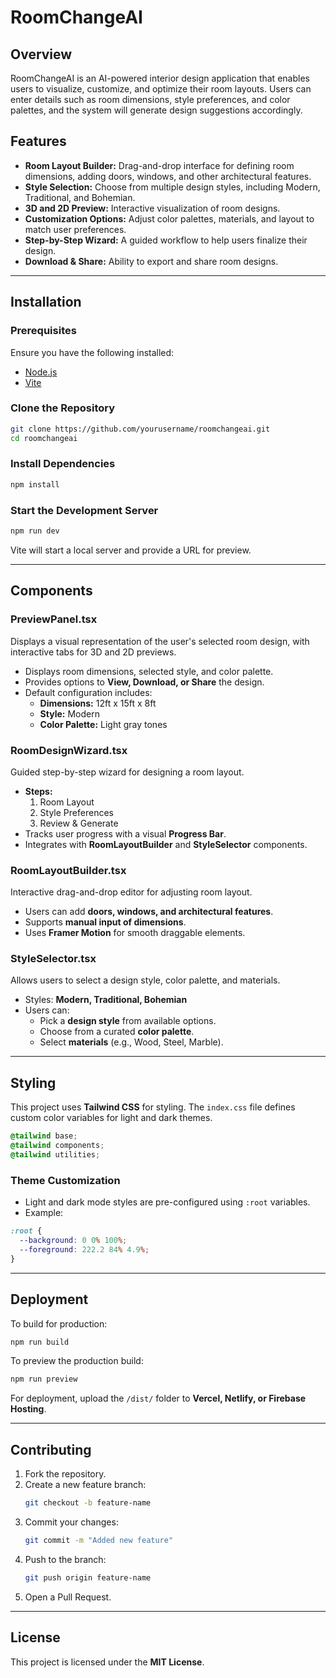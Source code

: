 # RoomChangeAI

## Overview
RoomChangeAI is an AI-powered interior design application that enables users to visualize, customize, and optimize their room layouts. Users can enter details such as room dimensions, style preferences, and color palettes, and the system will generate design suggestions accordingly.

## Features
- **Room Layout Builder:** Drag-and-drop interface for defining room dimensions, adding doors, windows, and other architectural features.
- **Style Selection:** Choose from multiple design styles, including Modern, Traditional, and Bohemian.
- **3D and 2D Preview:** Interactive visualization of room designs.
- **Customization Options:** Adjust color palettes, materials, and layout to match user preferences.
- **Step-by-Step Wizard:** A guided workflow to help users finalize their design.
- **Download & Share:** Ability to export and share room designs.

---

## Installation
### Prerequisites
Ensure you have the following installed:
- [Node.js](https://nodejs.org/)
- [Vite](https://vitejs.dev/)

### Clone the Repository
```sh
git clone https://github.com/yourusername/roomchangeai.git
cd roomchangeai
```

### Install Dependencies
```sh
npm install
```

### Start the Development Server
```sh
npm run dev
```
Vite will start a local server and provide a URL for preview.

---

## Components
### **PreviewPanel.tsx**
Displays a visual representation of the user's selected room design, with interactive tabs for 3D and 2D previews.
- Displays room dimensions, selected style, and color palette.
- Provides options to **View, Download, or Share** the design.
- Default configuration includes:
  - **Dimensions:** 12ft x 15ft x 8ft
  - **Style:** Modern
  - **Color Palette:** Light gray tones

### **RoomDesignWizard.tsx**
Guided step-by-step wizard for designing a room layout.
- **Steps:**
  1. Room Layout
  2. Style Preferences
  3. Review & Generate
- Tracks user progress with a visual **Progress Bar**.
- Integrates with **RoomLayoutBuilder** and **StyleSelector** components.

### **RoomLayoutBuilder.tsx**
Interactive drag-and-drop editor for adjusting room layout.
- Users can add **doors, windows, and architectural features**.
- Supports **manual input of dimensions**.
- Uses **Framer Motion** for smooth draggable elements.

### **StyleSelector.tsx**
Allows users to select a design style, color palette, and materials.
- Styles: **Modern, Traditional, Bohemian**
- Users can:
  - Pick a **design style** from available options.
  - Choose from a curated **color palette**.
  - Select **materials** (e.g., Wood, Steel, Marble).

---

## Styling
This project uses **Tailwind CSS** for styling. The `index.css` file defines custom color variables for light and dark themes.
```css
@tailwind base;
@tailwind components;
@tailwind utilities;
```
### Theme Customization
- Light and dark mode styles are pre-configured using `:root` variables.
- Example:
```css
:root {
  --background: 0 0% 100%;
  --foreground: 222.2 84% 4.9%;
}
```

---

## Deployment
To build for production:
```sh
npm run build
```
To preview the production build:
```sh
npm run preview
```
For deployment, upload the `/dist/` folder to **Vercel, Netlify, or Firebase Hosting**.

---

## Contributing
1. Fork the repository.
2. Create a new feature branch:
   ```sh
   git checkout -b feature-name
   ```
3. Commit your changes:
   ```sh
   git commit -m "Added new feature"
   ```
4. Push to the branch:
   ```sh
   git push origin feature-name
   ```
5. Open a Pull Request.

---

## License
This project is licensed under the **MIT License**.



